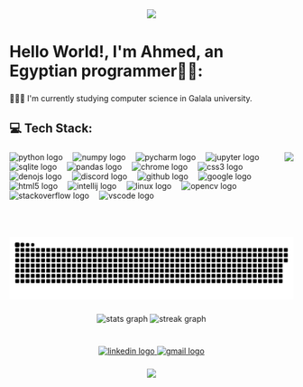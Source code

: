 <div align="center">
  <img height="150" src="https://media.giphy.com/media/3o72F7RrTPW6jymXew/giphy.gif?cid=790b7611ejx6uptw5mubon629e8kmfsx6uxk6bmieum0qtih&ep=v1_gifs_search&rid=giphy.gif&ct=g"  />
</div>

###

<h1 align="left">Hello World!, I'm Ahmed, an Egyptian programmer👋🏻:</h1>

###

<p align="left">🧑🏻‍💻 I'm currently studying computer science in Galala university.</p>

###

<h2 align="left">💻 Tech Stack:</h2>

###

<img align="right" height="150" src="https://media.giphy.com/media/v1.Y2lkPTc5MGI3NjExMzBmM3dhNmIyZW5uZXM0a3hmZDR0ZW82cmtkM2RxcjFwbTV3YXFzYiZlcD12MV9naWZzX3NlYXJjaCZjdD1n/RbDKaczqWovIugyJmW/giphy.gif"  />

###

<div align="left">
  <img src="https://img.shields.io/badge/Python-3776AB?logo=python&logoColor=white&style=for-the-badge" height="22" alt="python logo"  />
  <img width="10" />
  <img src="https://img.shields.io/badge/NumPy-013243?logo=numpy&logoColor=white&style=for-the-badge" height="22" alt="numpy logo"  />
  <img width="10" />
  <img src="https://img.shields.io/badge/PyCharm-000000?logo=pycharm&logoColor=white&style=for-the-badge" height="22" alt="pycharm logo"  />
  <img width="10" />
  <img src="https://img.shields.io/badge/Jupyter-F37626?logo=jupyter&logoColor=black&style=for-the-badge" height="22" alt="jupyter logo"  />
  <img width="10" />
  <img src="https://img.shields.io/badge/SQLite-003B57?logo=sqlite&logoColor=white&style=for-the-badge" height="22" alt="sqlite logo"  />
  <img width="10" />
  <img src="https://img.shields.io/badge/pandas-150458?logo=pandas&logoColor=white&style=for-the-badge" height="22" alt="pandas logo"  />
  <img width="10" />
  <img src="https://img.shields.io/badge/Google Chrome-4285F4?logo=googlechrome&logoColor=white&style=for-the-badge" height="22" alt="chrome logo"  />
  <img width="10" />
  <img src="https://img.shields.io/badge/CSS3-1572B6?logo=css3&logoColor=white&style=for-the-badge" height="22" alt="css3 logo"  />
  <img width="10" />
  <img src="https://img.shields.io/badge/Deno-000000?logo=deno&logoColor=white&style=for-the-badge" height="22" alt="denojs logo"  />
  <img width="10" />
  <img src="https://img.shields.io/badge/Discord-5865F2?logo=discord&logoColor=white&style=for-the-badge" height="22" alt="discord logo"  />
  <img width="10" />
  <img src="https://img.shields.io/badge/GitHub-181717?logo=github&logoColor=white&style=for-the-badge" height="22" alt="github logo"  />
  <img width="10" />
  <img src="https://img.shields.io/badge/Google-4285F4?logo=google&logoColor=white&style=for-the-badge" height="22" alt="google logo"  />
  <img width="10" />
  <img src="https://img.shields.io/badge/HTML5-E34F26?logo=html5&logoColor=white&style=for-the-badge" height="22" alt="html5 logo"  />
  <img width="10" />
  <img src="https://img.shields.io/badge/IntelliJ IDEA-000000?logo=intellijidea&logoColor=white&style=for-the-badge" height="22" alt="intellij logo"  />
  <img width="10" />
  <img src="https://img.shields.io/badge/Linux-FCC624?logo=linux&logoColor=black&style=for-the-badge" height="22" alt="linux logo"  />
  <img width="10" />
  <img src="https://img.shields.io/badge/OpenCV-5C3EE8?logo=opencv&logoColor=white&style=for-the-badge" height="22" alt="opencv logo"  />
  <img width="10" />
  <img src="https://img.shields.io/badge/Stack Overflow-F58025?logo=stackoverflow&logoColor=black&style=for-the-badge" height="22" alt="stackoverflow logo"  />
  <img width="10" />
  <img src="https://skillicons.dev/icons?i=vscode" height="22" alt="vscode logo"  />
</div>

###

<br clear="both">

<img src="https://raw.githubusercontent.com/Ahmed-Shaheen-007/Ahmed-Shaheen-007/output/snake.svg" alt="Snake animation" />

###

<div align="center">
  <img src="https://github-readme-stats.vercel.app/api?username=Ahmed-Shaheen-007&hide_title=false&hide_rank=false&show_icons=true&include_all_commits=true&count_private=true&disable_animations=false&theme=blue-green&locale=en&hide_border=true&order=1" height="150" alt="stats graph"  />
  <img src="https://streak-stats.demolab.com?user=Ahmed-Shaheen-007&locale=en&mode=weekly&theme=blue-green&hide_border=true&border_radius=3&order=3" height="150" alt="streak graph"  />
</div>

###

<br clear="both">

<div align="center">
  <a href="http://www.linkedin.com/in/ahmed--shaheen--007--" target="_blank">
    <img src="https://img.shields.io/static/v1?message=LinkedIn&logo=linkedin&label=&color=0077B5&logoColor=white&labelColor=&style=flat" height="34" alt="linkedin logo"  />
  </a>
  <a href="ahmedemadshaheen122@gmail.com" target="_blank">
    <img src="https://img.shields.io/static/v1?message=Gmail&logo=gmail&label=&color=D14836&logoColor=white&labelColor=&style=flat" height="34" alt="gmail logo"  />
  </a>
</div>

###

<div align="center">
  <img src="https://profile-counter.glitch.me/Ahmed-Shaheen-007/count.svg?"  />
</div>

###
